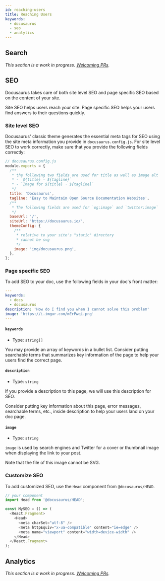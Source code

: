```yaml
---
id: reaching-users
title: Reaching Users
keywords:
  - docusaurus
  - seo
  - analytics
---
```


## Search

_This section is a work in progress. [Welcoming PRs](https://github.com/facebook/docusaurus/issues/1640)._

<!--

References
---
- [Docusaurus v1 search](https://docusaurus.io/docs/en/search)
- [Algolia documentation](https://www.algolia.com/doc/)
-->

## SEO

Docusaurus takes care of both site level SEO and page specific SEO based on the content of your site.

Site SEO helps users reach your site. Page specific SEO helps your users find answers to their questions quickly.

### Site level SEO

Docusaurus' classic theme generates the essential meta tags for SEO using the site meta information you provide in `docusaurus.config.js`. For site level SEO to work correctly, make sure that you provide the following fields correctly:

```js
// docusaurus.config.js
module.exports = {
  /**
   * the following two fields are used for title as well as image alt
   * - `${title} · ${tagline}`
   * - `Image for ${title} · ${tagline}`
   */
  title: 'Docusaurus',
  tagline: 'Easy to Maintain Open Source Documentation Websites',
  /**
   * The following fields are used for `og:image` and `twitter:image`
   */
  baseUrl: '/',
  siteUrl: 'https://docusaurus.io/',
  themeConfig: {
    /**
     * relative to your site's "static" directory
     * cannot be svg
     */
    image: 'img/docusaurus.png',
  },
};
```

### Page specific SEO

To add SEO to your doc, use the following fields in your doc's front matter:

```yaml
---
keywords:
  - docs
  - docusaurus
description: 'How do I find you when I cannot solve this problem'
image: 'https://i.imgur.com/mErPwqL.png'
---

```

#### `keywords`

- Type: `string[]`

You may provide an array of keywords in a bullet list. Consider putting searchable terms that summarizes key information of the page to help your users find the correct page.

#### `description`

- Type: `string`

If you provide a description to this page, we will use this description for SEO.

Consider putting key information about this page, error messages, searchable terms, etc., inside description to help your users land on your doc page.

#### `image`

- Type: `string`

`image` is used by search engines and Twitter for a cover or thumbnail image when displaying the link to your post.

Note that the file of this image cannot be SVG.

### Customize SEO

To add customized SEO, use the `Head` component from `@docusaurus/HEAD`.

```js
// your component
import Head from '@docusaurus/HEAD';

const MySEO = () => (
  <React.Fragment>
    <Head>
      <meta charSet="utf-8" />
      <meta httpEquiv="x-ua-compatible" content="ie=edge" />
      <meta name="viewport" content="width=device-width" />
    </Head>
  </React.Fragment>
);
```

## Analytics

_This section is a work in progress. [Welcoming PRs](https://github.com/facebook/docusaurus/issues/1640)._

<!--

Cover actual usage guidelines of adding analytics to sites.

References
---
- [source code](packages/docusaurus-plugin-google-analytics/src/index.js)
- [plugins](plugins.md)

-->

